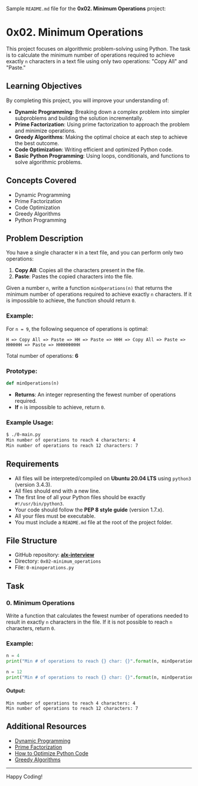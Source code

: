 Sample `README.md` file for the **0x02. Minimum Operations** project:


# 0x02. Minimum Operations

This project focuses on algorithmic problem-solving using Python. The task is to calculate the minimum number of operations required to achieve exactly `n` characters in a text file using only two operations: "Copy All" and "Paste."

## Learning Objectives

By completing this project, you will improve your understanding of:
- **Dynamic Programming**: Breaking down a complex problem into simpler subproblems and building the solution incrementally.
- **Prime Factorization**: Using prime factorization to approach the problem and minimize operations.
- **Greedy Algorithms**: Making the optimal choice at each step to achieve the best outcome.
- **Code Optimization**: Writing efficient and optimized Python code.
- **Basic Python Programming**: Using loops, conditionals, and functions to solve algorithmic problems.

## Concepts Covered
- Dynamic Programming
- Prime Factorization
- Code Optimization
- Greedy Algorithms
- Python Programming

## Problem Description

You have a single character `H` in a text file, and you can perform only two operations:
1. **Copy All**: Copies all the characters present in the file.
2. **Paste**: Pastes the copied characters into the file.

Given a number `n`, write a function `minOperations(n)` that returns the minimum number of operations required to achieve exactly `n` characters. If it is impossible to achieve, the function should return `0`.

### Example:
For `n = 9`, the following sequence of operations is optimal:
```
H => Copy All => Paste => HH => Paste => HHH => Copy All => Paste => HHHHHH => Paste => HHHHHHHHH
```
Total number of operations: **6**

### Prototype:
```python
def minOperations(n)
```
- **Returns**: An integer representing the fewest number of operations required.
- **If** `n` is impossible to achieve, return `0`.

### Example Usage:
```bash
$ ./0-main.py
Min number of operations to reach 4 characters: 4
Min number of operations to reach 12 characters: 7
```

## Requirements

- All files will be interpreted/compiled on **Ubuntu 20.04 LTS** using `python3` (version 3.4.3).
- All files should end with a new line.
- The first line of all your Python files should be exactly `#!/usr/bin/python3`.
- Your code should follow the **PEP 8 style guide** (version 1.7.x).
- All your files must be executable.
- You must include a `README.md` file at the root of the project folder.

## File Structure

- GitHub repository: **[alx-interview](https://github.com/your-username/alx-interview)**
- Directory: `0x02-minimum_operations`
- File: `0-minoperations.py`

## Task

### 0. Minimum Operations
Write a function that calculates the fewest number of operations needed to result in exactly `n` characters in the file. If it is not possible to reach `n` characters, return `0`.

### Example:

```python
n = 4
print("Min # of operations to reach {} char: {}".format(n, minOperations(n)))

n = 12
print("Min # of operations to reach {} char: {}".format(n, minOperations(n)))
```

#### Output:
```
Min number of operations to reach 4 characters: 4
Min number of operations to reach 12 characters: 7
```

## Additional Resources
- [Dynamic Programming](https://www.geeksforgeeks.org/dynamic-programming/)
- [Prime Factorization](https://www.khanacademy.org/math/algebra/x18ca194a:prime-factorization)
- [How to Optimize Python Code](https://realpython.com/python-optimization/)
- [Greedy Algorithms](https://www.geeksforgeeks.org/greedy-algorithms/)

---

Happy Coding!
